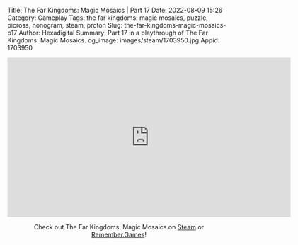 Title: The Far Kingdoms: Magic Mosaics | Part 17
Date: 2022-08-09 15:26
Category: Gameplay
Tags: the far kingdoms: magic mosaics, puzzle, picross, nonogram, steam, proton
Slug: the-far-kingdoms-magic-mosaics-p17
Author: Hexadigital
Summary: Part 17 in a playthrough of The Far Kingdoms: Magic Mosaics.
og_image: images/steam/1703950.jpg
Appid: 1703950

<center><iframe src="https://www.youtube.com/embed/L3cAiGNRxP4?feature=oembed" allow="accelerometer; autoplay; encrypted-media; gyroscope; picture-in-picture" width="640" height="360" frameborder="0"></iframe>

Check out The Far Kingdoms: Magic Mosaics on [Steam](https://store.steampowered.com/app/1703950/?curator_clanid=34633900) or [Remember.Games](https://remember.games/game/1211/)!</center>